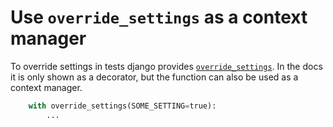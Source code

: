# Use `override_settings` as a context manager

To override settings in tests django provides [`override_settings`](https://docs.djangoproject.com/en/5.1/topics/testing/tools/#django.test.override_settings). In the docs it is only shown as a decorator, but the function can also be used as a context manager.

```python
    with override_settings(SOME_SETTING=true):
        ...
```